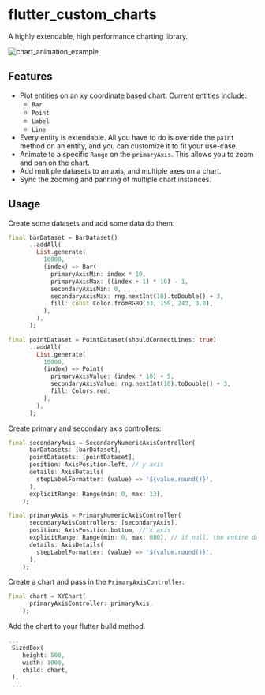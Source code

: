 # flutter_custom_charts

A highly extendable, high performance charting library.

![chart_animation_example](https://github.com/bryceremick/flutter_custom_charts/assets/17426081/58e5d9e5-2635-4cd9-b1a3-a3fdd734fae5)

## Features

- Plot entities on an xy coordinate based chart. Current entities include:
  - `Bar`
  - `Point`
  - `Label`
  - `Line`
- Every entity is extendable. All you have to do is override the `paint` method on an entity, and you can customize it to fit your use-case.
- Animate to a specific `Range` on the `primaryAxis`. This allows you to zoom and pan on the chart.
- Add multiple datasets to an  axis, and multiple axes on a chart.
- Sync the zooming and panning of multiple chart instances.

## Usage

Create some datasets and add some data do them:

```dart
final barDataset = BarDataset()
      ..addAll(
        List.generate(
          10000,
          (index) => Bar(
            primaryAxisMin: index * 10,
            primaryAxisMax: ((index + 1) * 10) - 1,
            secondaryAxisMin: 0,
            secondaryAxisMax: rng.nextInt(10).toDouble() + 3,
            fill: const Color.fromRGBO(33, 150, 243, 0.8),
          ),
        ),
      );

final pointDataset = PointDataset(shouldConnectLines: true)
      ..addAll(
        List.generate(
          10000,
          (index) => Point(
            primaryAxisValue: (index * 10) + 5,
            secondaryAxisValue: rng.nextInt(10).toDouble() + 3,
            fill: Colors.red,
          ),
        ),
      );
```

Create primary and secondary axis controllers:

```dart
final secondaryAxis = SecondaryNumericAxisController(
      barDatasets: [barDataset],
      pointDatasets: [pointDataset],
      position: AxisPosition.left, // y axis
      details: AxisDetails(
        stepLabelFormatter: (value) => '${value.round()}',
      ),
      explicitRange: Range(min: 0, max: 13),
    );

final primaryAxis = PrimaryNumericAxisController(
      secondaryAxisControllers: [secondaryAxis],
      position: AxisPosition.bottom, // x axis
      explicitRange: Range(min: 0, max: 600), // if null, the entire dataset will be painted within chart viewport
      details: AxisDetails(
        stepLabelFormatter: (value) => '${value.round()}',
      ),
    );  
```

Create a chart and pass in the `PrimaryAxisController`:

```dart
final chart = XYChart(
      primaryAxisController: primaryAxis,
    );
```

Add the chart to your flutter build method.

```dart
...
 SizedBox(
    height: 500,
    width: 1000,
    child: chart,
 ),
 ...
```
